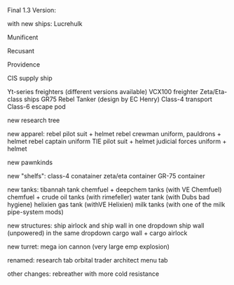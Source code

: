 Final 1.3 Version:

with new ships:
Lucrehulk

Munificent

Recusant

Providence

CIS supply ship

Yt-series freighters (different versions available)
VCX100 freighter
Zeta/Eta-class ships
GR75
Rebel Tanker (design by EC Henry)
Class-4 transport
Class-6 escape pod

new research tree

new apparel:
rebel pilot suit + helmet
rebel crewman uniform, pauldrons + helmet
rebel captain uniform
TIE pilot suit + helmet
judicial forces uniform + helmet

new pawnkinds

new "shelfs":
class-4 conatainer
zeta/eta container
GR-75 container

new tanks:
tibannah tank
chemfuel + deepchem tanks (with VE Chemfuel)
chemfuel + crude oil tanks (with rimefeller)
water tank (with Dubs bad hygiene)
helixien gas tank (withVE Helixien)
milk tanks (with one of the milk pipe-system mods)

new structures:
ship airlock and ship wall in one dropdown
ship wall (unpowered) in the same dropdown
cargo wall + cargo airlock

new turret:
mega ion cannon (very large emp explosion)

renamed:
research tab
orbital trader
architect menu tab

other changes:
rebreather with more cold resistance
